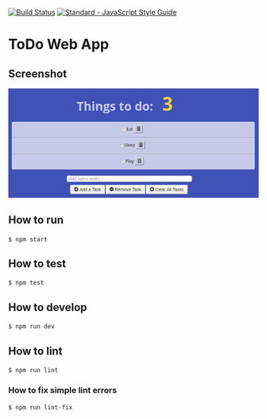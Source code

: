 [![Build Status](https://travis-ci.org/LearnTeachCodeSeoul/todo.svg?branch=master)](https://travis-ci.org/LearnTeachCodeSeoul/todo)
[![Standard - JavaScript Style Guide](https://img.shields.io/badge/code_style-standard-brightgreen.svg)](http://standardjs.com/)

# ToDo Web App


## Screenshot

![screenshot](screenshot.png)

## How to run

```
$ npm start
```

## How to test

```
$ npm test
```

## How to develop

```
$ npm run dev
```

## How to lint

```
$ npm run lint
```

### How to fix simple lint errors
```
$ npm run lint-fix
```
